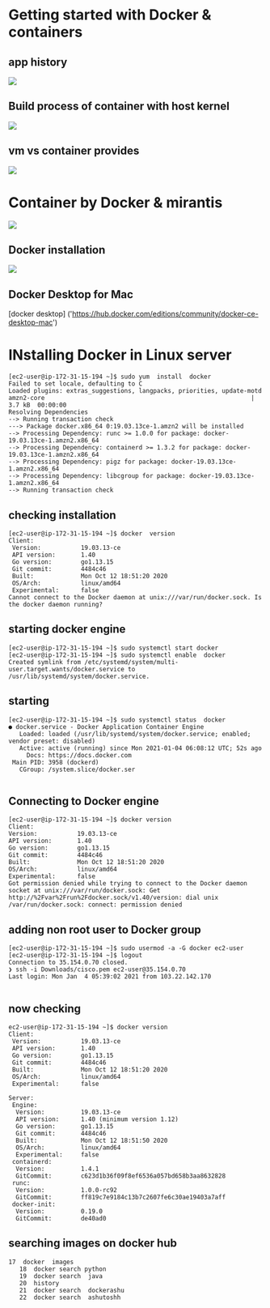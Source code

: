# Getting started with Docker & containers

## app history 

<img src="apph.png">

## Build process of container with host kernel

<img src="kernel.png">

## vm vs container provides

<img src="cre.png">

# Container by Docker & mirantis

<img src="infod.png">

## Docker installation 

<img src="dockerinstall.png">


## Docker Desktop for Mac 

[docker desktop] ('https://hub.docker.com/editions/community/docker-ce-desktop-mac')


# INstalling Docker in Linux server 

```
[ec2-user@ip-172-31-15-194 ~]$ sudo yum  install  docker 
Failed to set locale, defaulting to C
Loaded plugins: extras_suggestions, langpacks, priorities, update-motd
amzn2-core                                                         | 3.7 kB  00:00:00     
Resolving Dependencies
--> Running transaction check
---> Package docker.x86_64 0:19.03.13ce-1.amzn2 will be installed
--> Processing Dependency: runc >= 1.0.0 for package: docker-19.03.13ce-1.amzn2.x86_64
--> Processing Dependency: containerd >= 1.3.2 for package: docker-19.03.13ce-1.amzn2.x86_64
--> Processing Dependency: pigz for package: docker-19.03.13ce-1.amzn2.x86_64
--> Processing Dependency: libcgroup for package: docker-19.03.13ce-1.amzn2.x86_64
--> Running transaction check

```

## checking installation 

```
[ec2-user@ip-172-31-15-194 ~]$ docker  version 
Client:
 Version:           19.03.13-ce
 API version:       1.40
 Go version:        go1.13.15
 Git commit:        4484c46
 Built:             Mon Oct 12 18:51:20 2020
 OS/Arch:           linux/amd64
 Experimental:      false
Cannot connect to the Docker daemon at unix:///var/run/docker.sock. Is the docker daemon running?
```

## starting docker engine 

```
[ec2-user@ip-172-31-15-194 ~]$ sudo systemctl start docker 
[ec2-user@ip-172-31-15-194 ~]$ sudo systemctl enable  docker 
Created symlink from /etc/systemd/system/multi-user.target.wants/docker.service to /usr/lib/systemd/system/docker.service.

```

## starting 

```
[ec2-user@ip-172-31-15-194 ~]$ sudo systemctl status  docker 
● docker.service - Docker Application Container Engine
   Loaded: loaded (/usr/lib/systemd/system/docker.service; enabled; vendor preset: disabled)
   Active: active (running) since Mon 2021-01-04 06:08:12 UTC; 52s ago
     Docs: https://docs.docker.com
 Main PID: 3958 (dockerd)
   CGroup: /system.slice/docker.ser
   
 ```
 
 ## Connecting to Docker engine 
 
 ```
 [ec2-user@ip-172-31-15-194 ~]$ docker version 
Client:
 Version:           19.03.13-ce
 API version:       1.40
 Go version:        go1.13.15
 Git commit:        4484c46
 Built:             Mon Oct 12 18:51:20 2020
 OS/Arch:           linux/amd64
 Experimental:      false
Got permission denied while trying to connect to the Docker daemon socket at unix:///var/run/docker.sock: Get http://%2Fvar%2Frun%2Fdocker.sock/v1.40/version: dial unix /var/run/docker.sock: connect: permission denied

```

## adding non root user to Docker group 

```
[ec2-user@ip-172-31-15-194 ~]$ sudo usermod -a -G docker ec2-user 
[ec2-user@ip-172-31-15-194 ~]$ logout
Connection to 35.154.0.70 closed.
❯ ssh -i Downloads/cisco.pem ec2-user@35.154.0.70
Last login: Mon Jan  4 05:39:02 2021 from 103.22.142.170


```

## now checking 

```
ec2-user@ip-172-31-15-194 ~]$ docker version 
Client:
 Version:           19.03.13-ce
 API version:       1.40
 Go version:        go1.13.15
 Git commit:        4484c46
 Built:             Mon Oct 12 18:51:20 2020
 OS/Arch:           linux/amd64
 Experimental:      false

Server:
 Engine:
  Version:          19.03.13-ce
  API version:      1.40 (minimum version 1.12)
  Go version:       go1.13.15
  Git commit:       4484c46
  Built:            Mon Oct 12 18:51:50 2020
  OS/Arch:          linux/amd64
  Experimental:     false
 containerd:
  Version:          1.4.1
  GitCommit:        c623d1b36f09f8ef6536a057bd658b3aa8632828
 runc:
  Version:          1.0.0-rc92
  GitCommit:        ff819c7e9184c13b7c2607fe6c30ae19403a7aff
 docker-init:
  Version:          0.19.0
  GitCommit:        de40ad0

```

## searching images on docker hub 

```
17  docker  images
   18  docker search python 
   19  docker search  java
   20  history 
   21  docker search  dockerashu
   22  docker search  ashutoshh 
   
   ```
   
   
